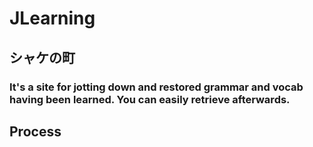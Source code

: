 # JLearning
## シャケの町
### It's a site for jotting down and restored grammar and vocab having been learned. You can easily retrieve afterwards.
## Process 
### 
